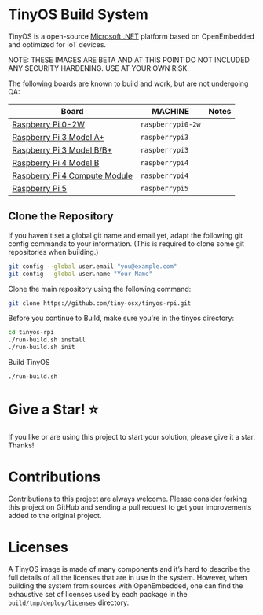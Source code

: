 # TinyOS Build System

TinyOS is a open-source [Microsoft .NET](https://dotnet.microsoft.com/) platform based on OpenEmbedded and optimized for IoT devices. 

NOTE: THESE IMAGES ARE BETA AND AT THIS POINT DO NOT INCLUDED ANY SECURITY HARDENING. USE AT YOUR OWN RISK.

The following boards are known to build and work, but are not undergoing QA:

| Board       | MACHINE     | Notes |
| ----------- | ----------- | ----- |
| [Raspberry Pi 0-2W](https://www.raspberrypi.com/products/raspberry-pi-zero-2-w) | `raspberrypi0-2w` | |
| [Raspberry Pi 3 Model A+](https://www.raspberrypi.com/products/raspberry-pi-3-model-a-plus) | `raspberrypi3` | |
| [Raspberry Pi 3 Model B/B+](https://www.raspberrypi.com/products/raspberry-pi-3-model-b-plus) | `raspberrypi3` | |
| [Raspberry Pi 4 Model B](https://www.raspberrypi.com/products/raspberry-pi-4-model-b) | `raspberrypi4` | |
| [Raspberry Pi 4 Compute Module](https://www.raspberrypi.com/products/compute-module-4) | `raspberrypi4` | |
| [Raspberry Pi 5](https://www.raspberrypi.com/products/raspberry-pi-5) | `raspberrypi5` | |

## Clone the Repository

If you haven't set a global git name and email yet, adapt the following git config commands to your information. (This is required to clone some git repositories when building.)

```bash
git config --global user.email "you@example.com"
git config --global user.name "Your Name"
```

Clone the main repository using the following command:

```bash
git clone https://github.com/tiny-osx/tinyos-rpi.git
```

Before you continue to Build, make sure you're in the tinyos directory:
```bash
cd tinyos-rpi
./run-build.sh install
./run-build.sh init
```

Build TinyOS
```bash
./run-build.sh
```

# Give a Star! :star:

If you like or are using this project to start your solution, please give it a star. Thanks!

# Contributions

Contributions to this project are always welcome. Please consider forking this project on GitHub and sending a pull request to get your improvements added to the original project.

# Licenses

A TinyOS image is made of many components and it’s hard to describe the full details of all the licenses that are in use in the system. However, when building the system from sources with OpenEmbedded, one can find the exhaustive set of licenses used by each package in the `build/tmp/deploy/licenses` directory.